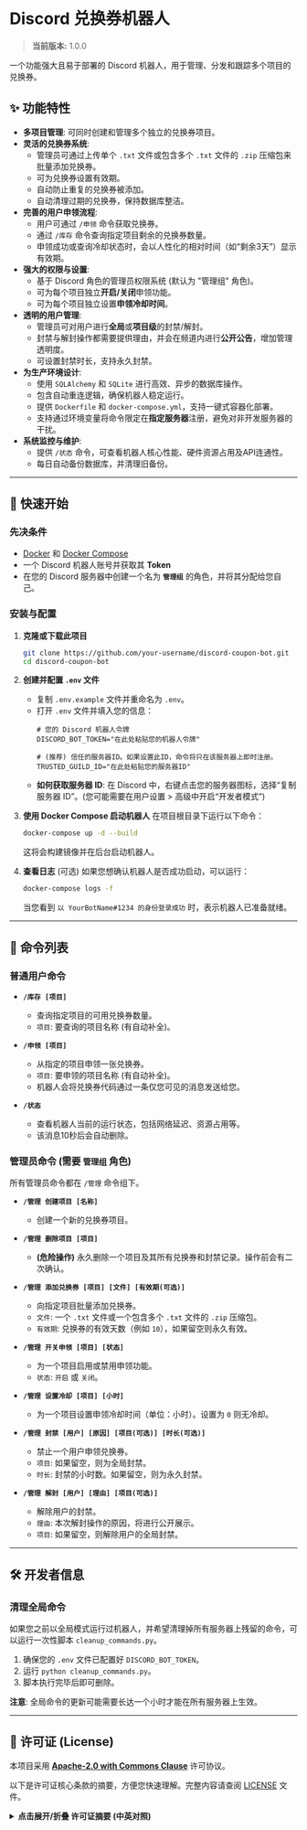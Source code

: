 # Discord 兑换券机器人

> **当前版本:** 1.0.0

一个功能强大且易于部署的 Discord 机器人，用于管理、分发和跟踪多个项目的兑换券。

## ✨ 功能特性

- **多项目管理**: 可同时创建和管理多个独立的兑换券项目。
- **灵活的兑换券系统**:
  - 管理员可通过上传单个 `.txt` 文件或包含多个 `.txt` 文件的 `.zip` 压缩包来批量添加兑换券。
  - 可为兑换券设置有效期。
  - 自动防止重复的兑换券被添加。
  - 自动清理过期的兑换券，保持数据库整洁。
- **完善的用户申领流程**:
  - 用户可通过 `/申领` 命令获取兑换券。
  - 通过 `/库存` 命令查询指定项目剩余的兑换券数量。
  - 申领成功或查询冷却状态时，会以人性化的相对时间（如“剩余3天”）显示有效期。
- **强大的权限与设置**:
  - 基于 Discord 角色的管理员权限系统 (默认为 "管理组" 角色)。
  - 可为每个项目独立**开启/关闭**申领功能。
  - 可为每个项目独立设置**申领冷却时间**。
- **透明的用户管理**:
  - 管理员可对用户进行**全局**或**项目级**的封禁/解封。
  - 封禁与解封操作都需要提供理由，并会在频道内进行**公开公告**，增加管理透明度。
  - 可设置封禁时长，支持永久封禁。
- **为生产环境设计**:
  - 使用 `SQLAlchemy` 和 `SQLite` 进行高效、异步的数据库操作。
  - 包含自动重连逻辑，确保机器人稳定运行。
  - 提供 `Dockerfile` 和 `docker-compose.yml`，支持一键式容器化部署。
  - 支持通过环境变量将命令限定在**指定服务器**注册，避免对非开发服务器的干扰。
- **系统监控与维护**:
  - 提供 `/状态` 命令，可查看机器人核心性能、硬件资源占用及API连通性。
  - 每日自动备份数据库，并清理旧备份。

---

## 🚀 快速开始

### 先决条件

- [Docker](https://www.docker.com/get-started) 和 [Docker Compose](https://docs.docker.com/compose/install/)
- 一个 Discord 机器人账号并获取其 **Token**
- 在您的 Discord 服务器中创建一个名为 **`管理组`** 的角色，并将其分配给您自己。

### 安装与配置

1.  **克隆或下载此项目**
    ```bash
    git clone https://github.com/your-username/discord-coupon-bot.git
    cd discord-coupon-bot
    ```

2.  **创建并配置 `.env` 文件**
    - 复制 `.env.example` 文件并重命名为 `.env`。
    - 打开 `.env` 文件并填入您的信息：
      ```env
      # 您的 Discord 机器人令牌
      DISCORD_BOT_TOKEN="在此处粘贴您的机器人令牌"

      # (推荐) 信任的服务器ID。如果设置此ID，命令将只在该服务器上即时注册。
      TRUSTED_GUILD_ID="在此处粘贴您的服务器ID"
      ```
    - **如何获取服务器 ID**: 在 Discord 中，右键点击您的服务器图标，选择“复制服务器 ID”。(您可能需要在用户设置 > 高级中开启“开发者模式”)

3.  **使用 Docker Compose 启动机器人**
    在项目根目录下运行以下命令：
    ```bash
    docker-compose up -d --build
    ```
    这将会构建镜像并在后台启动机器人。

4.  **查看日志** (可选)
    如果您想确认机器人是否成功启动，可以运行：
    ```bash
    docker-compose logs -f
    ```
    当您看到 `以 YourBotName#1234 的身份登录成功` 时，表示机器人已准备就绪。

---

## 🤖 命令列表

### 普通用户命令

- **`/库存 [项目]`**
  - 查询指定项目的可用兑换券数量。
  - `项目`: 要查询的项目名称 (有自动补全)。

- **`/申领 [项目]`**
  - 从指定的项目申领一张兑换券。
  - `项目`: 要申领的项目名称 (有自动补全)。
  - 机器人会将兑换券代码通过一条仅您可见的消息发送给您。

- **`/状态`**
  - 查看机器人当前的运行状态，包括网络延迟、资源占用等。
  - 该消息10秒后会自动删除。

### 管理员命令 (需要 `管理组` 角色)

所有管理员命令都在 `/管理` 命令组下。

- **`/管理 创建项目 [名称]`**
  - 创建一个新的兑换券项目。

- **`/管理 删除项目 [项目]`**
  - **(危险操作)** 永久删除一个项目及其所有兑换券和封禁记录。操作前会有二次确认。

- **`/管理 添加兑换券 [项目] [文件] [有效期(可选)]`**
  - 向指定项目批量添加兑换券。
  - `文件`: 一个 `.txt` 文件或一个包含多个 `.txt` 文件的 `.zip` 压缩包。
  - `有效期`: 兑换券的有效天数（例如 `10`），如果留空则永久有效。

- **`/管理 开关申领 [项目] [状态]`**
  - 为一个项目启用或禁用申领功能。
  - `状态`: `开启` 或 `关闭`。

- **`/管理 设置冷却 [项目] [小时]`**
  - 为一个项目设置申领冷却时间（单位：小时）。设置为 `0` 则无冷却。

- **`/管理 封禁 [用户] [原因] [项目(可选)] [时长(可选)]`**
  - 禁止一个用户申领兑换券。
  - `项目`: 如果留空，则为全局封禁。
  - `时长`: 封禁的小时数。如果留空，则为永久封禁。

- **`/管理 解封 [用户] [理由] [项目(可选)]`**
  - 解除用户的封禁。
  - `理由`: 本次解封操作的原因，将进行公开展示。
  - `项目`: 如果留空，则解除用户的全局封禁。

---

## 🛠️ 开发者信息

### 清理全局命令

如果您之前以全局模式运行过机器人，并希望清理掉所有服务器上残留的命令，可以运行一次性脚本 `cleanup_commands.py`。

1.  确保您的 `.env` 文件已配置好 `DISCORD_BOT_TOKEN`。
2.  运行 `python cleanup_commands.py`。
3.  脚本执行完毕后即可删除。

**注意**: 全局命令的更新可能需要长达一个小时才能在所有服务器上生效。


---

## 📜 许可证 (License)

本项目采用 **[Apache-2.0 with Commons Clause](LICENSE)** 许可协议。

以下是许可证核心条款的摘要，方便您快速理解。完整内容请查阅 [LICENSE](LICENSE) 文件。

<details>
<summary><strong>点击展开/折叠 许可证摘要 (中英对照)</strong></summary>

### Commons Clause (公共条款) 摘要

这是在 Apache 2.0 许可证之上附加的一个**核心限制条款**。

**核心限制：禁止销售**

在不限制 Apache 2.0 许可证中其他条件的情况下，本授权**不包含**，也**未授予**您**“销售”**本软件的权利。

就上述条款而言，“销售”是指为了获取费用或其他对价，向第三方提供其价值完全或主要源于本软件功能的产品或服务。这包括但不限于提供与本软件相关的托管或咨询/支持服务。

*   **软件 (Software)**: `discord-coupon-bot`
*   **许可证 (License)**: `Apache 2.0`
*   **许可方 (Licensor)**: `beijixingxing`

---

### Apache 2.0 许可证摘要

这是一个宽松的开源软件许可证，它允许您：

*   **自由使用**: 您可以免费地、在世界范围内、非独占地使用本软件。
*   **自由分发**: 您可以复制和分发本软件的原始或修改版本。
*   **自由修改**: 您可以修改本软件的源代码，并分发您的衍生作品。

同时，您需要遵守以下主要条件：

*   **保留声明**: 在分发软件时，您必须向接收者提供本许可证的副本，并保留原始的版权、专利、商标和归属声明。
*   **声明修改**: 如果您修改了文件，必须在文件中附上明确的声明。
*   **无担保**: 本软件按“原样”提供，不附带任何明示或暗示的保证。

</details>
